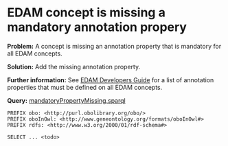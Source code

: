 # EDAM concept is missing a mandatory annotation propery

**Problem:** A concept is missing an annotation property that is mandatory for all EDAM concepts.

**Solution:** Add the missing annotation property.

**Further information:** See [EDAM Developers Guide](https://edamontologydocs.readthedocs.io/en/latest/developers_guide.html#deprecating-concepts) for a list of annotation properties that must be defined on all EDAM concepts.


**Query:** [mandatoryPropertyMissing.sparql](https://github.com/edamontology/edamverify/blob/master/queries/mandatoryPropertyMissing.sparql)

```sparql
PREFIX obo: <http://purl.obolibrary.org/obo/>
PREFIX oboInOwl: <http://www.geneontology.org/formats/oboInOwl#>
PREFIX rdfs: <http://www.w3.org/2000/01/rdf-schema#>

SELECT ... <todo>
```
